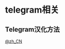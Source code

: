 <h1>telegram相关</h1>
<h2>Telegram汉化方法</h2>
<p><a href="https://t.me/zh_CN" target="_blank">@zh_CN</a></p>
